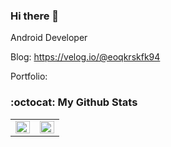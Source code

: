 ### Hi there 👋

Android Developer

Blog: https://velog.io/@eoqkrskfk94

Portfolio: 


### :octocat: My Github Stats

  <!--
### 🛠 Tech Stack
<div align="left">
  <img src="https://img.shields.io/badge/HTML5-e34f26?style=flat-square&logo=html5&logoColor=white"/>
  <img src="https://img.shields.io/badge/css-686de0?style=flat-square&logo=css3&logoColor=white"/>
  <img src="https://img.shields.io/badge/JavaScript-f9ca24?style=flat-square&logo=javascript&logoColor=white"/>
  <img src="https://img.shields.io/badge/styled components-DB7093?style=flat-square&logo=styled-components&logoColor=white"/>
  <img src="https://img.shields.io/badge/React-61dafb?style=flat-square&logo=react&logoColor=black"/>

  <br/>
  <img src="https://img.shields.io/badge/React Router-ca4245?style=flat-square&logo=React-Router&logoColor=white"/>
  <img src="https://img.shields.io/badge/Redux-764abc?style=flat-square&logo=redux&logoColor=white"/>
  <img src="https://img.shields.io/badge/Redux Saga-999999?style=flat-square&logo=Redux-Saga&logoColor=white"/>
  <img src="https://img.shields.io/badge/Next.js-000000?style=flat-square&logo=Next.js&logoColor=white"/>
  <br/>
  <img src="https://img.shields.io/badge/MongoDB-10ac84?style=flat-square&logo=mongodb&logoColor=white"/>
  <img src="https://img.shields.io/badge/Node.js-009432?style=flat-square&logo=Node.js&logoColor=white"/>
  <img src="https://img.shields.io/badge/Express-000000?style=flat-square&logo=Express&logoColor=white"/>

</div>
  -->

<!--
[![Covenant github stats](https://github-readme-stats.vercel.app/api?username=koeonyack&theme=vue&show_icons=true&hide=stars)](https://github.com/anuraghazra/github-readme-stats)
[![Top Langs](https://github-readme-stats.vercel.app/api/top-langs/?username=koeonyack&layout=compact)](https://github.com/anuraghazra/github-readme-stats)
-->

<table id="stats"><tr><td valign="top" width="50%">
<img src="https://github-readme-stats.vercel.app/api?username=eoqkrskfk94&show_icons=true&count_private=true&hide_border=true&theme=tokyonight" align="left" style="width: 100%" />
</td>
<td valign="top" width="50%">
<img src="https://github-readme-stats.vercel.app/api/top-langs/?username=eoqkrskfk94&hide_border=true&layout=compact&theme=tokyonight" align="left" style="width: 100%" />
</td></tr>
</table>  


<!--
**eoqkrskfk94/eoqkrskfk94** is a ✨ _special_ ✨ repository because its `README.md` (this file) appears on your GitHub profile.

Here are some ideas to get you started:

- 🔭 I’m currently working on ...
- 🌱 I’m currently learning ...
- 👯 I’m looking to collaborate on ...
- 🤔 I’m looking for help with ...
- 💬 Ask me about ...
- 📫 How to reach me: ...
- 😄 Pronouns: ...
- ⚡ Fun fact: ...


[![solved.ac tier](http://mazassumnida.wtf/api/generate_badge?boj=eoqkrskfk94)](https://solved.ac/eoqkrskfk94)
-->



